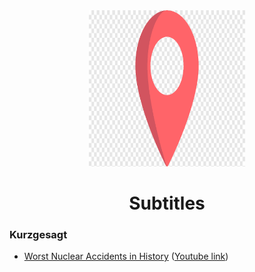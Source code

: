<div align="center">
<img width="250" height="250" src="pin.png" alt="Subtitles">
	<h1>Subtitles</h1>
	<p>
		<a href=""></a>
	</p>
</div>


### Kurzgesagt
- [Worst Nuclear Accidents in History](https://github.com/iverik-no/Subtitles/tree/main/Worst%20Nuclear%20Accidents%20in%20History) ([Youtube link](https://www.youtube.com/watch?v=Jzfpyo-q-RM))

